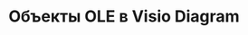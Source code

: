 ﻿---
title: Объекты OLE в Visio Diagram
type: docs
weight: 230
url: /ru/java/ole-objects-in-visio-diagram/
---
